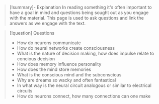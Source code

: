 
>[!summary]- Explanation
>In reading something it's often important to have a goal in mind and questions being sought out as you engage with the material. This page is used to ask questions and link the answers as we engage with the text.

>[!question] Questions
>- How do neurons communicate
>- How do neural networks create consciousness
>- What is the nature of decision making, how does impulse relate to concious decision
>- How does memory influence personality
>- How does the mind store memories
>- What is the conscious mind and the subconscious
>- Why are dreams so wacky and often fantastical
>- In what way is the neural circuit analogous or similar to electrical circuits
>- How do neurons connect, how many connections can one make


